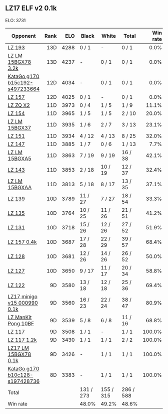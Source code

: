 ## LZ17 ELF v2 0.1k ##

ELO: 3731

Opponent | Rank | ELO | Black | White | Total | Win rate
---------|-----:|----:|-------|-------|-------|-------:
[LZ 193](LZ%20193.md) | 13D | 4288 | 0 / 1 | - | 0 / 1 | 0.0%
[LZ LM 15BGX78 3.2k](LZ%20LM%2015BGX78%203.2k.md) | 13D | 4237 | - | 0 / 1 | 0 / 1 | 0.0%
[KataGo g170 b15c192-s497233664](KataGo%20g170%20b15c192-s497233664.md) | 12D | 4034 | - | 0 / 1 | 0 / 1 | 0.0%
[LZ 157](LZ%20157.md) | 12D | 4025 | 0 / 1 | - | 0 / 1 | 0.0%
[LZ ZQ X2](LZ%20ZQ%20X2.md) | 11D | 3973 | 0 / 4 | 1 / 5 | 1 / 9 | 11.1%
[LZ 154](LZ%20154.md) | 11D | 3965 | 1 / 5 | 1 / 5 | 2 / 10 | 20.0%
[LZ LM 15BGX37](LZ%20LM%2015BGX37.md) | 11D | 3935 | 1 / 6 | 2 / 7 | 3 / 13 | 23.1%
[LZ 151](LZ%20151.md) | 11D | 3934 | 4 / 12 | 4 / 13 | 8 / 25 | 32.0%
[LZ 147](LZ%20147.md) | 11D | 3885 | 1 / 7 | 0 / 6 | 1 / 13 | 7.7%
[LZ LM 15BGXA5](LZ%20LM%2015BGXA5.md) | 11D | 3863 | 7 / 19 | 9 / 19 | 16 / 38 | 42.1%
[LZ 143](LZ%20143.md) | 11D | 3853 | 2 / 18 | 10 / 19 | 12 / 37 | 32.4%
[LZ LM 15BGXAA](LZ%20LM%2015BGXAA.md) | 11D | 3813 | 5 / 18 | 8 / 17 | 13 / 35 | 37.1%
[LZ 139](LZ%20139.md) | 10D | 3789 | 11 / 27 | 7 / 27 | 18 / 54 | 33.3%
[LZ 135](LZ%20135.md) | 10D | 3764 | 10 / 25 | 11 / 26 | 21 / 51 | 41.2%
[LZ 131](LZ%20131.md) | 10D | 3718 | 15 / 26 | 12 / 26 | 27 / 52 | 51.9%
[LZ 157 0.4k](LZ%20157%200.4k.md) | 10D | 3687 | 17 / 28 | 22 / 29 | 39 / 57 | 68.4%
[LZ 128](LZ%20128.md) | 10D | 3681 | 12 / 26 | 14 / 26 | 26 / 52 | 50.0%
[LZ 127](LZ%20127.md) | 10D | 3650 | 9 / 17 | 11 / 17 | 20 / 34 | 58.8%
[LZ 122](LZ%20122.md) | 9D | 3580 | 13 / 18 | 12 / 18 | 25 / 36 | 69.4%
[LZ17 minigo v15 000990 0.1k](LZ17%20minigo%20v15%20000990%200.1k.md) | 9D | 3560 | 16 / 23 | 22 / 24 | 38 / 47 | 80.9%
[LZ ManKit Pong 10BF](LZ%20ManKit%20Pong%2010BF.md) | 9D | 3539 | 5 / 8 | 6 / 8 | 11 / 16 | 68.8%
[LZ 117](LZ%20117.md) | 9D | 3508 | 1 / 1 | - | 1 / 1 | 100.0%
[LZ 117 1.2k](LZ%20117%201.2k.md) | 9D | 3430 | 1 / 1 | 1 / 1 | 2 / 2 | 100.0%
[LZ17 LM 15BGX78 0.1k](LZ17%20LM%2015BGX78%200.1k.md) | 9D | 3426 | - | 1 / 1 | 1 / 1 | 100.0%
[KataGo g170 b10c128-s197428736](KataGo%20g170%20b10c128-s197428736.md) | 8D | 3383 | - | 1 / 1 | 1 / 1 | 100.0%
Total | | | 131 / 273 | 155 / 315 | 286 / 588 | 
Win rate| | | 48.0% | 49.2% | 48.6% | 
